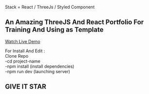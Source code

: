 Stack = React / ThreeJs / Styled Component

An Amazing ThreeJS And React Portfolio For Training And Using as Template
----
[Watch Live Demo](https://mazanjani-cv.netlify.app "Mohammad Asle Zanjani Dev")

For Install And Edit : <br/>
Clone Repo <br/>
-cd project-name<br/>
-npm install (install dependencies)<br/>
-npm run dev (launching server)<br/>

## GIVE IT STAR
